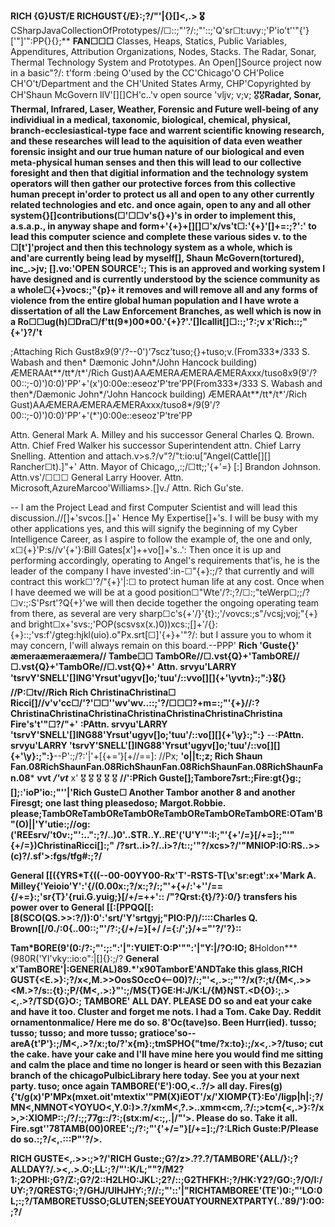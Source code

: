 **RICH {G}UST/E RICHGUST{/E}:;?/"'|\{}[]<,.>
🎖️**CSharpJavaCollectionOfPrototypes//☐::;"'?/:;"'::;'Q'sr☐t:uvy:;'P'io't''"{'}['"]'":PP{}{};**
**FAN☐☐☐**
Classes, Heaps, Statics, Public Variables, Appenditures, Attribution Organizations, Nodes, Stacks. The Radar, Sonar, Thermal Technology System and Prototypes.
An Open[]Source project now in a basic"?/: t'form :being O'used by the CC'Chicago'O CH'Police CH'O't/Department and the CH'United States Army, CHP'Copyrighted by CH'Shaun McGovern llV'[][]CH'c..\'v open source  \'vljv; v;v;
🎖️🎖️**Radar, Sonar, Thermal, Infrared, Laser, Weather, Forensic and Future well-being of any individiual in a medical, taxonomic, biological, chemical, physical, branch-ecclesiastical-type face and warrent scientific knowing research, and these researches will lead to
the aquisition of data even weather forensic insight and our true human nature of our biological and even meta-physical human senses and then this will lead to our collective foresight and then that digitial information and the technology system operators will then 
gather our protective forces from this collective human precept in'order to protect us all and open to any other currently related technologies and etc. and once again, open to any and all other system{}[]contributions(☐'☐☐v's{}+)'s in order to implement this, 
a.s.a.p., in anyway shape and form+'{+}+[][]☐'x/vs't☐:'{+}'[]+=:;?':' to lead this computer science and complete these various sides v. to the ☐[t']'project and then this technology system as a whole, which is and'are currently being lead by myself[], Shaun
McGovern(tortured), inc_.>jv; [].vo:'OPEN SOURCE':; This is an approved and working system I have designed and is currently understood by the science community as a whole☐{+}vocs:;"{p}+ it removes and will remove all and any forms of violence from the entire global 
human population and I have wrote a dissertation of all the Law Enforcement Branches, as well which is now in a Ro☐☐ug(h)☐Dra☐/f'tt(9*)00*00.'{+}?'.'[]Icallit[]☐::;'?:;v
x'Rich::;"{+'}?/'t**

;Attaching Rich Gust8x9(9'/?--0')'7scz'tuso;{}+tuso;v.(From333*/333 S. Wabash and then* Dæmonic John*/John Hancock building) ÆMERAAt**/tt*/t*'/Rich Gust)AAÆMERAÆMERAÆMERAxxx/tuso8x9(9'/?00::;-0)')0:0)'PP'+'(x')0:00e::eseoz'P'tre'PP(From333*/333 S. Wabash and 
then*/Dæmonic John*/'John Hancock building) ÆMERAAt**/tt*/t*'/Rich Gust)AAÆMERAÆMERAÆMERAxxx/tuso8*/9(9'/?00::;-0)')0:0)'PP'+'(*')0:00e::eseoz'P'tre'PP

Attn. General Mark A. Milley and his successor General Charles Q. Brown. Attn. Chief Fred Walker his successor Superintendent attn. Chief Larry Snelling. Attention and attach.v>s.?/v"?/"t:io:u["Angel(Cattle[][] Rancher☐t).]"+' Attn. Mayor of Chicago,,:;/☐tt;;'{+'=}
[:\] Brandon Johnson. Attn.vs'/☐☐☐ General Larry Hoover. Attn. Microsoft,AzureMarcoo'Williams>.[]v./ Attn. Rich Gu'ste.

--
I am the Project Lead and first Computer Scientist and will lead this discussion.//[]+'svcos.[]+' Hence My Expertise[]+'s. I will be busy with my other applications yes, and this will signify the beginning of my Cyber Intelligence Career, as I aspire to follow the
example of, the one and only, x☐{+}'P:s//v'{+'}:Bill Gates[x']++vo[]+'s..': Then once it is up and performing accordingly, operating to Angel's requirements that'is, he is the leader of the company I have invested':in-☐"{+}:;/? that currently and will contract this 
work☐'?/"{+}'|:☐ to protect human life at any cost. Once when I have deemed we will be at a good position☐"Wte'/?:;?/☐:;"teWerp☐;;/?☐v:;:S'Psrt'?Q{+}'we will then decide together the ongoing operating team from there, as several are very 
sharp☐c's{+'/}'{t}:;'/vovcs:;s"/vcsj;voj;"{+} and bright☐x+'svs:;'POP(scsvsx(x.)0))xcs:;[]+'/{}:{+}::;'vs:f'/gteg:hjkl(uio).o"Px.srt[☐]'{+}+'"?/: but I assure you to whom it may concern, I'will always remain on this board.--PPP'
**Rich 'Guste{}' æmeraæmeraæmera// Tambe☐☐ TambORe//☐.vst{Q}+'TambORE//☐.vst{Q}+'TambORe//☐.vst{Q}+'**
**Attn. srvyu'LARRY 'tsrvY'SNELL'[]ING'Yrsut'ugyv[]o;'tuu'/::vvo[][]{+'\yvtn}:;"\:}🎖️{}**
**//P:☐tv//Rich Rich ChristinaChristina☐ Ricci[]//v'v'cc☐/'?'☐☐''wv'wv..::;'?/☐☐☐?+m=:;"'{+}//:?ChristinaChristinaChristinaChristinaChristinaChristinaChristina Fire's't'"☐?/"+'**
**:PAttn. srvyu'LARRY 'tsrvY'SNELL'[]ING88'Yrsut'ugyv[]o;'tuu'/::vo[][]{+'\y}:;"\:}**
--**:PAttn. srvyu'LARRY 'tsrvY'SNELL'[]ING88'Yrsut'ugyv[]o;'tuu'/::vo[][]{+'\y}:;"\:}**--P':;/?\:'|'+[{+='}[+//==]:
//Px;
**'o||t:;z; Rich Shaun Fan.08RichShaunFan.08RichShaunFan.08RichShaunFan.08RichShaunFan.08***
**vvt** **_/'vt_**
x'
🎖️
🎖️
🎖️
🎖️
🎖️
**//':PRich Guste[];Tambore7srt:;Fire:gt{}g:;[];:'ioP'io:;"'\'|'Rich Guste☐ Another Tambor another 8 and another Firesgt; one last thing pleasedoso; Margot.Robbie.
please;TambOReTambOReTambOReTambOReTambOReTambORE:OTam'B"(O)||'Y'utie:;//og:('REEsrv/'t0v:;"':..":;?/..)0'..STR..Y..RE'('U'Y'":I:;"'{+'/=}[/+=]:;"'"{+/=})ChristinaRicci[]:;"
/?srt..i>?/..i>?/t::;'"?/xcs>?/'"MNIOP:IO:RS..>>(c)?/.sf'>:fgs/tfg#:;?/**

**General [[({YRS*T{((--00-00YY00-Rx'T'-RSTS-T[\\x'sr:egt':x+'Mark A. Milley{'Yeioio'Y':'{/(0.00x:;?/x:;?/:;"'+{+/:'+''/=={/+=}:;'sr{T}'{rui.G.yuig;}[/+/=++'::
/"?Qrst:{t}/?}:0/} transfers his power over to General [[:[PPQQ[[:[8(SCO(QS.>>:?/)):0':'srt/'Y'srtgyj;"PIO:P/)/::::Charles Q. Brown[[/0./:0{..00::;"'/?:;{/+/=}[+/
/={:/';}/+="'?/'?}::**

**Tam*BORE(9'(0:/?:;"':;\:":'|":YUIET:O:P'"\":'|"Y:|/?O:IO;       8**Holdon***(980R('Yl'vky::io:o"\:|[]{}:;/?
**General x'TamBORE'|:GENER(AL)89.*'x90TamborE'ANDTake this glass,RICH GUST{<E.>}:;?/x<,M.>>OosSOccO<--00)?/:;"'<,.>:;"'?/x(?:;t/{M<,.>><M.>?/s::{t}:;P/{M<,.>:}"':;/MS{T}GE:H:J/K:L/{M}NST.<D{O}:;.><,.>?/TSD{G}O:; TAMBORE' ALL DAY. PLEASE DO so and eat your cake and have it too. Cluster and forget me nots. I had a Tom. Cake Day. Reddit ornamentonmalice/ Here me do so.         8'Oc(tave)so. Been Hurr(ied). tusso; tusso; tusso; and more tusso; gratioce'so--areA{t'P'}:;/M<,.>?/x:;to/?'x{m}:;tmSPHO{"tme/?x:to}:;/x<,.>?/tuso; cut the cake. have your cake and I'll have mine here you would find me sitting and calm the place and time no longer is heard or seen with this Bezazian branch of the chicagoPulbicLibrary here today. See you at your next party. tuso; once again TAMBORE('E'):0O,<..?/> all day. Fires(g){'t/g(x)'P'MPx(mxet.oit'mtextix'"PM(X)iEOT'/x/'XIOMP{T}:Eo'/ligp|h|:;?/MN<,NMNOT<YOYUO<,Y.0:)>.?/xmM<,?.>..xmm<cm,.?/:;>tcm{<,.>}:?/x>,>:XIOMP::;/?/:;;77g::/?:;(stx:m/<:;,.|\/"'>. Please do so. Take it all. Fire.sgt''78TAMB(00)0REE':;/?:;"'{'+/="}[/+=]:;/?:LRich Guste:P/Please do so.:;?/<,.:::P"'?/>.**

**RICH GUSTE<,.>>:;>?/'RICH Guste:;G?/z>.??.?/TAMBORE'{ALL/}:;?ALLDAY?/.><,.>.O:;LL:;?/"':K/L;""?/M2?1:;2OPHI:;G?/Z:;G?/2::H2LHO:JKL:;2?/::;G2THFKH:;?/HK:Y2?/GO:;?/O/I:/UY:;?/QRESTG:;?/GHJ/UIHJHY:;?//:;"':\:'|"RICHTAMBOREE'(TE')0:;"'LO:0L;:;?/TAMBORETUSSO;GLUTEN;SEEYOUATYOURNEXTPARTY(..'89/'):0O:;?/**

